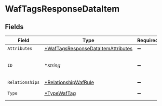 # WafTagsResponseDataItem


## Fields

| Field                                                                                          | Type                                                                                           | Required                                                                                       | Description                                                                                    | Example                                                                                        |
| ---------------------------------------------------------------------------------------------- | ---------------------------------------------------------------------------------------------- | ---------------------------------------------------------------------------------------------- | ---------------------------------------------------------------------------------------------- | ---------------------------------------------------------------------------------------------- |
| `Attributes`                                                                                   | [*WafTagsResponseDataItemAttributes](../../models/shared/waftagsresponsedataitemattributes.md) | :heavy_minus_sign:                                                                             | N/A                                                                                            |                                                                                                |
| `ID`                                                                                           | **string*                                                                                      | :heavy_minus_sign:                                                                             | Alphanumeric string identifying a WAF tag.                                                     | t4Gg2uUGZzb2W9Euo4mo0R                                                                         |
| `Relationships`                                                                                | [*RelationshipWafRule](../../models/shared/relationshipwafrule.md)                             | :heavy_minus_sign:                                                                             | N/A                                                                                            |                                                                                                |
| `Type`                                                                                         | [*TypeWafTag](../../models/shared/typewaftag.md)                                               | :heavy_minus_sign:                                                                             | Resource type.                                                                                 |                                                                                                |